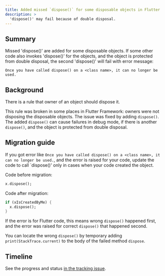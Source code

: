 ```yaml
---
title: Added missed `dispose()` for some disposable objects in Flutter
description: >
  'dispose()' may fail because of double disposal.
---
```


## Summary

Missed 'dispose()' are added for some disposable objects. If some other code
also invokes 'dispose()' for the objects, and the object is protected from double
disposal, the second 'dispose()' will fail with error message:

`Once you have called dispose() on a <class name>, it can no longer be used.` 

## Background

There is a rule that owner of an object should dispose it.

This rule was broken in some places in Flutter Framework: owners were not disposing the disposable objects.
The issue was fixed by adding `dispose()`. The added `dispose()` can cause failures in debug mode,
if there is another `dispose()`, and the object is protected from double disposal.

## Migration guide

If you got error like `Once you have called dispose() on a <class name>, it can no longer be used.`,
and the error is raised for your code, 
update the code to call `dispose()' only in cases when your code created the object.

Code before migration:

```dart
x.dispose();
```

Code after migration:

```dart
if (xIsCreatedByMe) {
  x.dispose();
}
```

If the error is for Flutter code, this means wrong `dispose()` happened first, and the error was raised
for correct `dispose()` that happened second.

You can locate the wrong `dispose()` by temporary adding `print(StackTrace.current)`
to the body of the failed method `dispose`.

## Timeline

See the progress and status [in the tracking issue](https://github.com/flutter/flutter/issues/134787).
